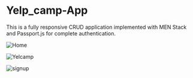 # Yelp_camp-App
This is a fully responsive CRUD application implemented
with MEN Stack and Passport.js for complete authentication.

![Home](https://user-images.githubusercontent.com/68499491/104999105-4b2d2500-5a52-11eb-9237-7e09529eff51.png)

![Yelcamp](https://user-images.githubusercontent.com/68499491/104999841-8c720480-5a53-11eb-8800-ade42f8e37aa.png)

![signup](https://user-images.githubusercontent.com/68499491/104999989-c5aa7480-5a53-11eb-9af6-0b611a120018.png)


